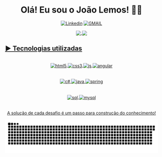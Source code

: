 
<div align = "center">
    
# Olá! Eu sou o João Lemos! 🙋‍♂️
[![Linkedin](https://img.shields.io/badge/LinkedIn-0077B5?style=for-the-badge&logo=linkedin&logoColor=white)](https://www.linkedin.com/in/joaolemos1993/) [![GMAIL](https://img.shields.io/badge/Gmail-D14836?style=for-the-badge&logo=gmail&logoColor=white)](mailto:jlemosdecastro@gmail.com)

  <a href="https://github.com/JMLemos">
  <img height="150em"   align="center" src="https://github-readme-stats.vercel.app/api?username=JMLemos&show_icons=true&theme=react&include_all_commits=true&count_private=true"/>
  <img height="150em"  align="center" src="https://github-readme-stats.vercel.app/api/top-langs/?username=JMLemos&layout=compact&langs_count=7&theme=react" />

</div>



## ▶️ Tecnologias utilizadas
    
<div style = "display: inline_block " align="center"><br/>
    <img align="center" alt="html5" width="50" height="50" src="https://cdn-icons-png.flaticon.com/512/5968/5968267.png"/>
    <img align="center" alt="css3" width="50" height="50" src="https://cdn-icons-png.flaticon.com/512/5968/5968242.png"/>
    <img align="center" alt="js" width="40" height="40" src="https://cdn-icons-png.flaticon.com/512/1199/1199124.png"/>
    <img align="center" alt="angular" width="40" height="40" src="https://cdn.jsdelivr.net/gh/devicons/devicon/icons/angularjs/angularjs-original.svg"/>  
</div><br/>
    
<div style = "display: inline_block " align="center"><br/>
    <img align="center" alt="c#" width="50" height="50" src="https://cdn-icons-png.flaticon.com/512/6132/6132221.png"/>
    <img align="center" alt="java" width="50" height="50" src="https://cdn.jsdelivr.net/gh/devicons/devicon/icons/java/java-original-wordmark.svg"/>
    <img align="center" alt="spring" width="40" height="40" src="https://cdn.jsdelivr.net/gh/devicons/devicon/icons/spring/spring-original.svg"/>
</div><br/>

<div style = "display: inline_block " align="center"><br/>
    <img align="center" alt="sql" width="50" height="50" src="https://cdn-icons-png.flaticon.com/512/5968/5968364.png"/>
    <img align="center" alt="mysql" width="50" height="50" src="https://cdn.jsdelivr.net/gh/devicons/devicon/icons/mysql/mysql-original-wordmark.svg"/>
</div><br/>
    
<div align = "center"></br>
A solução de cada desafio é um passo para construção do conhecimento! 
</div>

![Snake animation](https://github.com/JMLemos/JMLemos/blob/output/github-contribution-grid-snake.svg)




     
  
   
   

